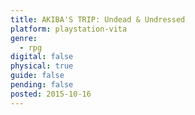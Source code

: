 ```yaml
---
title: AKIBA'S TRIP: Undead & Undressed
platform: playstation-vita
genre:
  - rpg
digital: false
physical: true
guide: false
pending: false
posted: 2015-10-16
---
```

